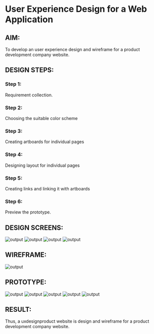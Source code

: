 # User Experience Design for a Web Application
## AIM:
To develop an user experience design and wireframe for a product development company website.

## DESIGN STEPS:
### Step 1: 
Requirement collection.
### Step 2:
Choosing the suitable color scheme
### Step 3:
Creating artboards for individual pages
### Step 4:
Designing layout for individual pages
### Step 5:
Creating links and linking it with artboards
### Step 6:
Preview the prototype.

## DESIGN SCREENS:

![output](./static/img/l1.png)
![output](./static/img/l2.png)
![output](./static/img/l3.png)
![output](./static/img/l4.png)

## WIREFRAME:

![output](./static/img/w1.png)

## PROTOTYPE:
![output](./static/img/l5.png)
![output](./static/img/l6a.png)
![output](./static/img/l6b.png)
![output](./static/img/l7.png)
![output](./static/img/l8.png)

## RESULT:
Thus, a uxdesignproduct website is design and wireframe for a product development company website.